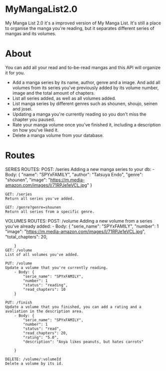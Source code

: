 # MyMangaList2.0

My Manga List 2.0 it's a improved version of My Manga List. It's still a place to organise the manga you're reading, but it separates different series of mangas and its volumes.

# About

You can add all your read and to-be-read mangas and this API will organize it for you.

- Add a manga series by its name, author, genre and a image. And add all volumes from its series you've previously added by its volume number, image and the total amount of chapters.
- List all series added, as well as all volumes added.
- List manga series by different genres such as shounen, shoujo, seinen and josei.
- Updating a manga you're currently reading so you don't miss the chapter you paused.
- Rate your manga volume once you've finished it, including a description on how you've liked it.
- Delete a manga volume from your database.

# Routes

SERIES ROUTES:
	POST: /series
	Adding a new manga series to your db:
		- Body: { 
  			"name": "SPYxFAMILY", 
  			"author": "Tatsuya Endo", 
  			"genre": "shounen",
  			"image": "https://m.media-amazon.com/images/I/71RPJe1eVCL.jpg" 
 		}

	GET: /series
	Return all series you've added.

	GET: /genre?genre=shounen
	Return all series from a specific genre.

VOLUMES ROUTES:
	POST: /volume
	Adding a new volume from a series you've already added:
		- Body: { 
  			"serie_name": "SPYxFAMILY",
			"number": 1
  			"image": "https://m.media-amazon.com/images/I/71RPJe1eVCL.jpg",
			"total_chapters": 20,
			
 		}
	GET: /volume
	List of all volumes you've added.

	PUT: /volume
	Update a volume that you're currently reading.
		- Body: { 
  			"serie_name": "SPYxFAMILY",
			"number": 1
  			"status": "reading",
			"read_chapters": 10
 		}

	PUT: /finish
	Update a volume that you finished, you can add a rating and a avaliation in the description area.
		- Body: { 
  			"serie_name": "SPYxFAMILY",
			"number": 1
  			"status": "read",
			"read_chapters": 20,
			"rating": "5.0",
			"description": "Anya likes peanuts, but hates carrots"
			
 		}

	DELETE: /volume/:volumeId
	Delete a volume by its id.
